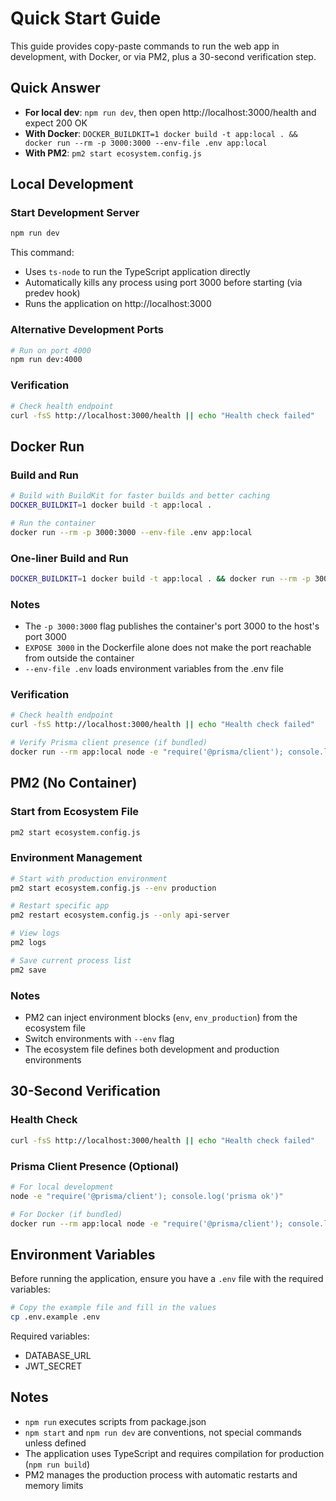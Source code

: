 # Quick Start Guide

This guide provides copy-paste commands to run the web app in development, with Docker, or via PM2, plus a 30-second verification step.

## Quick Answer

- **For local dev**: `npm run dev`, then open http://localhost:3000/health and expect 200 OK
- **With Docker**: `DOCKER_BUILDKIT=1 docker build -t app:local . && docker run --rm -p 3000:3000 --env-file .env app:local`
- **With PM2**: `pm2 start ecosystem.config.js`

## Local Development

### Start Development Server
```bash
npm run dev
```

This command:
- Uses `ts-node` to run the TypeScript application directly
- Automatically kills any process using port 3000 before starting (via predev hook)
- Runs the application on http://localhost:3000

### Alternative Development Ports
```bash
# Run on port 4000
npm run dev:4000
```

### Verification
```bash
# Check health endpoint
curl -fsS http://localhost:3000/health || echo "Health check failed"
```

## Docker Run

### Build and Run
```bash
# Build with BuildKit for faster builds and better caching
DOCKER_BUILDKIT=1 docker build -t app:local .

# Run the container
docker run --rm -p 3000:3000 --env-file .env app:local
```

### One-liner Build and Run
```bash
DOCKER_BUILDKIT=1 docker build -t app:local . && docker run --rm -p 3000:3000 --env-file .env app:local
```

### Notes
- The `-p 3000:3000` flag publishes the container's port 3000 to the host's port 3000
- `EXPOSE 3000` in the Dockerfile alone does not make the port reachable from outside the container
- `--env-file .env` loads environment variables from the .env file

### Verification
```bash
# Check health endpoint
curl -fsS http://localhost:3000/health || echo "Health check failed"

# Verify Prisma client presence (if bundled)
docker run --rm app:local node -e "require('@prisma/client'); console.log('prisma ok')"
```

## PM2 (No Container)

### Start from Ecosystem File
```bash
pm2 start ecosystem.config.js
```

### Environment Management
```bash
# Start with production environment
pm2 start ecosystem.config.js --env production

# Restart specific app
pm2 restart ecosystem.config.js --only api-server

# View logs
pm2 logs

# Save current process list
pm2 save
```

### Notes
- PM2 can inject environment blocks (`env`, `env_production`) from the ecosystem file
- Switch environments with `--env` flag
- The ecosystem file defines both development and production environments

## 30-Second Verification

### Health Check
```bash
curl -fsS http://localhost:3000/health || echo "Health check failed"
```

### Prisma Client Presence (Optional)
```bash
# For local development
node -e "require('@prisma/client'); console.log('prisma ok')"

# For Docker (if bundled)
docker run --rm app:local node -e "require('@prisma/client'); console.log('prisma ok')"
```

## Environment Variables

Before running the application, ensure you have a `.env` file with the required variables:
```bash
# Copy the example file and fill in the values
cp .env.example .env
```

Required variables:
- DATABASE_URL
- JWT_SECRET

## Notes

- `npm run` executes scripts from package.json
- `npm start` and `npm run dev` are conventions, not special commands unless defined
- The application uses TypeScript and requires compilation for production (`npm run build`)
- PM2 manages the production process with automatic restarts and memory limits